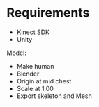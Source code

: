 # Requirements

- Kinect SDK
- Unity

Model:
- Make human
- Blender
- Origin at mid chest
- Scale at 1.00
- Export skeleton and Mesh